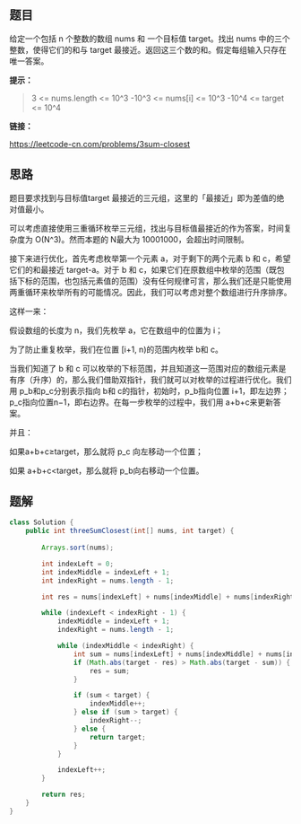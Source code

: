 ## 题目

给定一个包括 n 个整数的数组 nums 和 一个目标值 target。找出 nums 中的三个整数，使得它们的和与 target 最接近。返回这三个数的和。假定每组输入只存在唯一答案。

**提示：**

> 3 <= nums.length <= 10^3
> -10^3 <= nums[i] <= 10^3
> -10^4 <= target <= 10^4


**链接：**

https://leetcode-cn.com/problems/3sum-closest


## 思路

题目要求找到与目标值target 最接近的三元组，这里的「最接近」即为差值的绝对值最小。

可以考虑直接使用三重循环枚举三元组，找出与目标值最接近的作为答案，时间复杂度为 O(N^3)。然而本题的 N最大为 10001000，会超出时间限制。

接下来进行优化，首先考虑枚举第一个元素 a，对于剩下的两个元素 b 和 c，希望它们的和最接近 target-a。对于 b 和 c，如果它们在原数组中枚举的范围（既包括下标的范围，也包括元素值的范围）没有任何规律可言，那么我们还是只能使用两重循环来枚举所有的可能情况。因此，我们可以考虑对整个数组进行升序排序。

这样一来：

假设数组的长度为 n，我们先枚举 a，它在数组中的位置为 i；

为了防止重复枚举，我们在位置 [i+1, n)的范围内枚举 b和 c。

当我们知道了 b 和 c 可以枚举的下标范围，并且知道这一范围对应的数组元素是有序（升序）的，那么我们借助双指针，我们就可以对枚举的过程进行优化。我们用 p_b和p_c分别表示指向 b和 c的指针，初始时，p_b指向位置 i+1，即左边界；p_c指向位置n−1，即右边界。在每一步枚举的过程中，我们用 a+b+c来更新答案。

并且：

如果a+b+c≥target，那么就将 p_c 向左移动一个位置；

如果 a+b+c<target，那么就将 p_b向右移动一个位置。

## 题解

```java
class Solution {
    public int threeSumClosest(int[] nums, int target) {
        
        Arrays.sort(nums);

        int indexLeft = 0;
        int indexMiddle = indexLeft + 1;
        int indexRight = nums.length - 1;

        int res = nums[indexLeft] + nums[indexMiddle] + nums[indexRight];

        while (indexLeft < indexRight - 1) {
            indexMiddle = indexLeft + 1;
            indexRight = nums.length - 1;

            while (indexMiddle < indexRight) {
                int sum = nums[indexLeft] + nums[indexMiddle] + nums[indexRight];
                if (Math.abs(target - res) > Math.abs(target - sum)) {
                    res = sum;
                }

                if (sum < target) {
                    indexMiddle++;
                } else if (sum > target) {
                    indexRight--;
                } else {
                    return target;
                }
            }

            indexLeft++;
        }

        return res;
    }
}
```